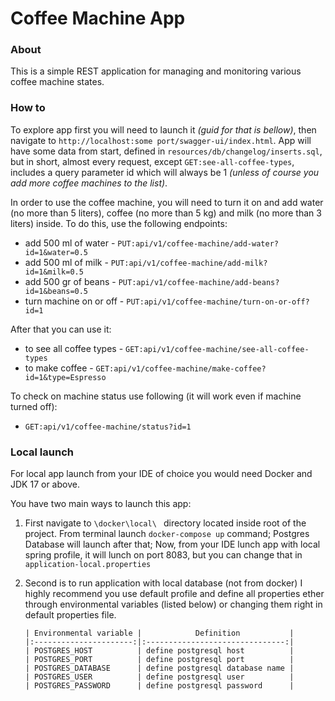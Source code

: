 # Coffee Machine App

### About
This is a simple REST application for managing and monitoring various coffee machine states.

### How to 
To explore app first you will need to launch it _(guid for that is bellow)_, 
then navigate to `http://localhost:some port/swagger-ui/index.html`. 
App will have some data from start, defined in `resources/db/changelog/inserts.sql`,
but in short, almost every request, except `GET:see-all-coffee-types`, 
includes a query parameter id which will always be 1 _(unless of course you add more coffee machines to the list)_.

In order to use the coffee machine, you will need to turn it on and add water (no more than 5 liters), 
coffee (no more than 5 kg) and milk (no more than 3 liters) inside. To do this, use the following endpoints:
* add 500 ml of water - `PUT:api/v1/coffee-machine/add-water?id=1&water=0.5`
* add 500 ml of milk - `PUT:api/v1/coffee-machine/add-milk?id=1&milk=0.5`
* add 500 gr of beans - `PUT:api/v1/coffee-machine/add-beans?id=1&beans=0.5`
* turn machine on or off - `PUT:api/v1/coffee-machine/turn-on-or-off?id=1` 

After that you can use it:
* to see all coffee types - `GET:api/v1/coffee-machine/see-all-coffee-types` 
* to make coffee - `GET:api/v1/coffee-machine/make-coffee?id=1&type=Espresso` 

To check on machine status use following (it will work even if machine turned off):
* `GET:api/v1/coffee-machine/status?id=1`


### Local launch

For local app launch from your IDE of choice you would need Docker and JDK 17 or above.

You have two main ways to launch this app:

1) First navigate to `\docker\local\ ` directory located inside root of the project.
   From terminal launch `docker-compose up` command;
   Postgres Database will launch after that;
   Now, from your IDE lunch app with local spring profile, it will lunch on port 8083, 
   but you can change that in `application-local.properties`

2) Second is to run application with local database (not from docker) 
   I highly recommend you use default profile and define all properties ether through 
   environmental variables (listed below) or changing them right in default properties file. 
    ```table
   | Environmental variable |            Definition           |
   |:----------------------:|:-------------------------------:|
   | POSTGRES_HOST          | define postgresql host          |
   | POSTGRES_PORT          | define postgresql port          |
   | POSTGRES_DATABASE      | define postgresql database name |
   | POSTGRES_USER          | define postgresql user          |
   | POSTGRES_PASSWORD      | define postgresql password      |
    ```